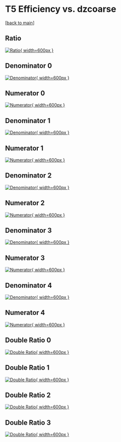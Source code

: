 # T5 Efficiency vs. dzcoarse

[[back to main](./)]



## Ratio

[![Ratio](../mtv/var/T5_vtr_211_1_eff_dzcoarse.png){ width=600px }](../mtv/var/T5_vtr_211_1_eff_dzcoarse.pdf)

## Denominator 0

[![Denominator](../mtv/den/T5_vtr_211_1_eff_dzcoarse_den0.png){ width=600px }](../mtv/den/T5_vtr_211_1_eff_dzcoarse_den0.pdf)

## Numerator 0

[![Numerator](../mtv/num/T5_vtr_211_1_eff_dzcoarse_num0.png){ width=600px }](../mtv/num/T5_vtr_211_1_eff_dzcoarse_num0.pdf)

## Denominator 1

[![Denominator](../mtv/den/T5_vtr_211_1_eff_dzcoarse_den1.png){ width=600px }](../mtv/den/T5_vtr_211_1_eff_dzcoarse_den1.pdf)

## Numerator 1

[![Numerator](../mtv/num/T5_vtr_211_1_eff_dzcoarse_num1.png){ width=600px }](../mtv/num/T5_vtr_211_1_eff_dzcoarse_num1.pdf)

## Denominator 2

[![Denominator](../mtv/den/T5_vtr_211_1_eff_dzcoarse_den2.png){ width=600px }](../mtv/den/T5_vtr_211_1_eff_dzcoarse_den2.pdf)

## Numerator 2

[![Numerator](../mtv/num/T5_vtr_211_1_eff_dzcoarse_num2.png){ width=600px }](../mtv/num/T5_vtr_211_1_eff_dzcoarse_num2.pdf)

## Denominator 3

[![Denominator](../mtv/den/T5_vtr_211_1_eff_dzcoarse_den3.png){ width=600px }](../mtv/den/T5_vtr_211_1_eff_dzcoarse_den3.pdf)

## Numerator 3

[![Numerator](../mtv/num/T5_vtr_211_1_eff_dzcoarse_num3.png){ width=600px }](../mtv/num/T5_vtr_211_1_eff_dzcoarse_num3.pdf)

## Denominator 4

[![Denominator](../mtv/den/T5_vtr_211_1_eff_dzcoarse_den4.png){ width=600px }](../mtv/den/T5_vtr_211_1_eff_dzcoarse_den4.pdf)

## Numerator 4

[![Numerator](../mtv/num/T5_vtr_211_1_eff_dzcoarse_num4.png){ width=600px }](../mtv/num/T5_vtr_211_1_eff_dzcoarse_num4.pdf)

## Double Ratio 0

[![Double Ratio](../mtv/ratio/T5_vtr_211_1_eff_dzcoarse_ratio0.png){ width=600px }](../mtv/ratio/T5_vtr_211_1_eff_dzcoarse_ratio0.pdf)

## Double Ratio 1

[![Double Ratio](../mtv/ratio/T5_vtr_211_1_eff_dzcoarse_ratio1.png){ width=600px }](../mtv/ratio/T5_vtr_211_1_eff_dzcoarse_ratio1.pdf)

## Double Ratio 2

[![Double Ratio](../mtv/ratio/T5_vtr_211_1_eff_dzcoarse_ratio2.png){ width=600px }](../mtv/ratio/T5_vtr_211_1_eff_dzcoarse_ratio2.pdf)

## Double Ratio 3

[![Double Ratio](../mtv/ratio/T5_vtr_211_1_eff_dzcoarse_ratio3.png){ width=600px }](../mtv/ratio/T5_vtr_211_1_eff_dzcoarse_ratio3.pdf)

